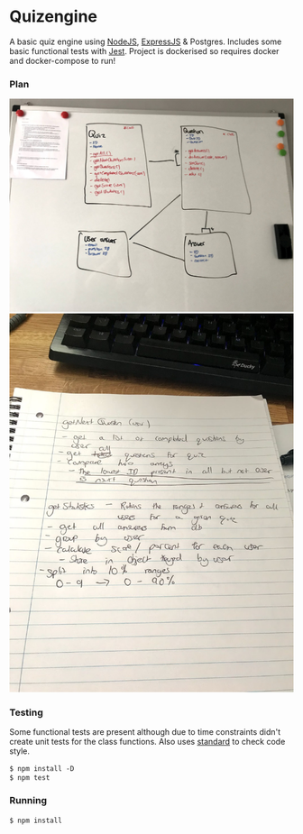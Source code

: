 # Quizengine
A basic quiz engine using [NodeJS](https://nodejs.org), [ExpressJS](https://expressjs.com) & Postgres.
Includes some basic functional tests with [Jest](https://jestjs.io).
Project is dockerised so requires docker and docker-compose to run!

### Plan

![Basic ER diagram](https://github.com/waltomatt/quizengine/blob/master/plan/whiteboard-er.jpg?raw=true)
![Some pseudocode for algorithms](https://github.com/waltomatt/quizengine/blob/master/plan/pseudo.jpg?raw=true)

### Testing
Some functional tests are present although due to time constraints didn't create unit tests for the class functions. Also uses [standard](https://standardjs.com/) to check code style.

```
$ npm install -D
$ npm test

```

### Running
`
$ npm install 
`